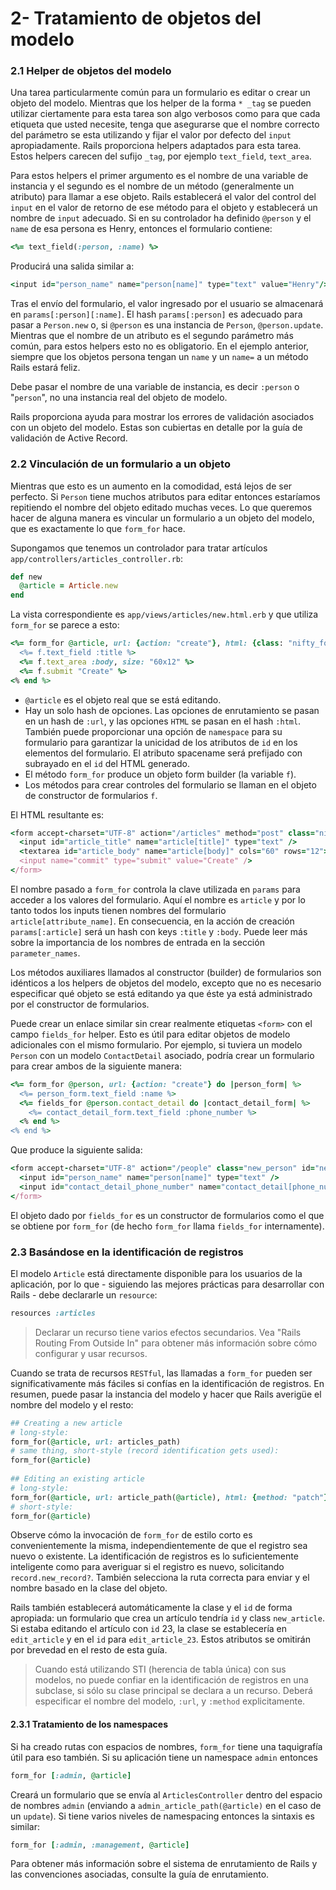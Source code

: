 # 2- Tratamiento de objetos del modelo



### 2.1 Helper de objetos del modelo

Una tarea particularmente común para un formulario es editar o crear un objeto del modelo. Mientras que los helper de la forma  `* _tag` se pueden utilizar ciertamente para esta tarea son algo verbosos como para que cada etiqueta que usted necesite, tenga que asegurarse que el nombre correcto del parámetro se esta utilizando y fijar el valor por defecto del `input` apropiadamente. Rails proporciona helpers adaptados para esta tarea. Estos helpers carecen del sufijo `_tag`, por ejemplo `text_field`, `text_area`.

Para estos helpers el primer argumento es el nombre de una variable de instancia y el segundo es el nombre de un método \(generalmente un atributo\) para llamar a ese objeto. Rails establecerá el valor del control del `input` en el valor de retorno de ese método para el objeto y establecerá un nombre de `input` adecuado. Si en su controlador ha definido `@person` y el `name` de esa persona es Henry, entonces el formulario contiene:

```ruby
<%= text_field(:person, :name) %>
```

Producirá una salida similar a:

```ruby
<input id="person_name" name="person[name]" type="text" value="Henry"/>
```

Tras el envío del formulario, el valor ingresado por el usuario se almacenará en `params[:person][:name]`. El hash `params[:person]` es adecuado para pasar a `Person.new` o, si `@person` es una instancia de `Person`, `@person.update`. Mientras que el nombre de un atributo es el segundo parámetro más común, para estos helpers esto no es obligatorio. En el ejemplo anterior, siempre que los objetos persona tengan un `name` y un `name=` a un método Rails estará feliz.

Debe pasar el nombre de una variable de instancia, es decir `:person` o "`person`", no una instancia real del objeto de modelo.

Rails proporciona ayuda para mostrar los errores de validación asociados con un objeto del modelo. Estas son cubiertas en detalle por la guía de validación de Active Record.



### 2.2 Vinculación de un formulario a un objeto

Mientras que esto es un aumento en la comodidad, está lejos de ser perfecto. Si `Person` tiene muchos atributos para editar entonces estaríamos repitiendo el nombre del objeto editado muchas veces. Lo que queremos hacer de alguna manera es vincular un formulario a un objeto del modelo, que es exactamente lo que `form_for` hace.

Supongamos que tenemos un controlador para tratar artículos `app/controllers/articles_controller.rb`:

```ruby
def new
  @article = Article.new
end
```

La vista correspondiente es `app/views/articles/new.html.erb` y que utiliza `form_for` se parece a esto:

```ruby
<%= form_for @article, url: {action: "create"}, html: {class: "nifty_form"} do |f| %>
  <%= f.text_field :title %>
  <%= f.text_area :body, size: "60x12" %>
  <%= f.submit "Create" %>
<% end %>
```

* `@article` es el objeto real que se está editando.
* Hay un solo hash de opciones. Las opciones de enrutamiento se pasan en un hash de `:url`, y las opciones `HTML` se pasan en el hash `:html`. También puede proporcionar una opción de `namespace` para su formulario para garantizar la unicidad de los atributos de `id` en los elementos del formulario. El atributo spacename será prefijado con subrayado en el `id` del HTML generado.
* El método `form_for` produce un objeto form builder \(la variable `f`\).
* Los métodos para crear controles del formulario se llaman en el objeto de constructor de formularios `f`.

El HTML resultante es:

```ruby
<form accept-charset="UTF-8" action="/articles" method="post" class="nifty_form">
  <input id="article_title" name="article[title]" type="text" />
  <textarea id="article_body" name="article[body]" cols="60" rows="12"></textarea>
  <input name="commit" type="submit" value="Create" />
</form>
```

El nombre pasado a `form_for` controla la clave utilizada en `params` para acceder a los valores del formulario. Aquí el nombre es `article` y por lo tanto todos los inputs tienen nombres del formulario `article[attribute_name]`. En consecuencia, en la acción de creación `params[:article]` será un hash con keys `:title` y `:body`. Puede leer más sobre la importancia de los nombres de entrada en la sección `parameter_names`.

Los métodos auxiliares llamados al constructor \(builder\) de formularios son idénticos a los helpers de objetos del modelo, excepto que no es necesario especificar qué objeto se está editando ya que éste ya está administrado por el constructor de formularios.

Puede crear un enlace similar sin crear realmente etiquetas `<form>` con el campo `fields_for` helper. Esto es útil para editar objetos de modelo adicionales con el mismo formulario. Por ejemplo, si tuviera un modelo `Person` con un modelo `ContactDetail` asociado, podría crear un formulario para crear ambos de la siguiente manera:

```ruby
<%= form_for @person, url: {action: "create"} do |person_form| %>
  <%= person_form.text_field :name %>
  <%= fields_for @person.contact_detail do |contact_detail_form| %>
    <%= contact_detail_form.text_field :phone_number %>
  <% end %>
<% end %>
```

Que produce la siguiente salida:

```ruby
<form accept-charset="UTF-8" action="/people" class="new_person" id="new_person" method="post">
  <input id="person_name" name="person[name]" type="text" />
  <input id="contact_detail_phone_number" name="contact_detail[phone_number]" type="text" />
</form>
```

El objeto dado por `fields_for` es un constructor de formularios como el que se obtiene por `form_for` \(de hecho `form_for` llama `fields_for` internamente\).



### 2.3 Basándose en la identificación de registros

El modelo `Article` está directamente disponible para los usuarios de la aplicación, por lo que - siguiendo las mejores prácticas para desarrollar con Rails - debe declararle un `resource`:

```ruby
resources :articles
```

> Declarar un recurso tiene varios efectos secundarios. Vea "Rails Routing From Outside In" para obtener más información sobre cómo configurar y usar recursos.

Cuando se trata de recursos `RESTful`, las llamadas a `form_for` pueden ser significativamente más fáciles si confías en la identificación de registros. En resumen, puede pasar la instancia del modelo y hacer que Rails averigüe el nombre del modelo y el resto:

```ruby
## Creating a new article
# long-style:
form_for(@article, url: articles_path)
# same thing, short-style (record identification gets used):
form_for(@article)
 
## Editing an existing article
# long-style:
form_for(@article, url: article_path(@article), html: {method: "patch"})
# short-style:
form_for(@article)
```

Observe cómo la invocación de `form_for` de estilo corto es convenientemente la misma, independientemente de que el registro sea nuevo o existente. La identificación de registros es lo suficientemente inteligente como para averiguar si el registro es nuevo,  solicitando `record.new_record?`. También selecciona la ruta correcta para enviar y el nombre basado en la clase del objeto.

Rails también establecerá automáticamente la clase y el `id` de forma apropiada: un formulario que crea un artículo tendría `id` y class `new_article`. Si estaba editando el artículo con `id` 23, la clase se establecería en `edit_article` y en el `id` para `edit_article_23`. Estos atributos se omitirán por brevedad en el resto de esta guía.

> Cuando está utilizando STI \(herencia de tabla única\) con sus modelos, no puede confiar en la identificación de registros en una subclase, si sólo su clase principal se declara a un recurso. Deberá especificar el nombre del modelo, `:url`, y `:method` explicitamente.

#### 2.3.1 Tratamiento de los namespaces

Si ha creado rutas con espacios de nombres, `form_for` tiene una taquigrafía útil para eso también. Si su aplicación tiene un namespace `admin` entonces

```ruby
form_for [:admin, @article]
```

Creará un formulario que se envía al `ArticlesController` dentro del espacio de nombres `admin` \(enviando a `admin_article_path(@article)` en el caso de un `update`\). Si tiene varios niveles de namespacing entonces la sintaxis es similar:

```ruby
form_for [:admin, :management, @article]
```

Para obtener más información sobre el sistema de enrutamiento de Rails y las convenciones asociadas, consulte la guía de enrutamiento.











